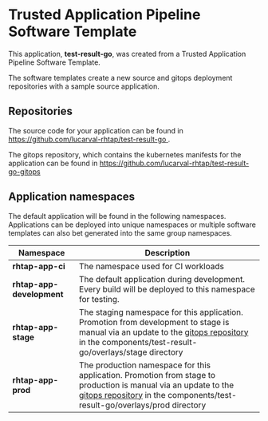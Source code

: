 # Trusted Application Pipeline Software Template

This application, **test-result-go**, was created from a Trusted Application Pipeline Software Template.

The software templates create a new source and gitops deployment repositories with a sample source application. 

## Repositories

The source code for your application can be found in [https://github.com/lucarval-rhtap/test-result-go ](https://github.com/lucarval-rhtap/test-result-go ).
 
The gitops repository, which contains the kubernetes manifests for the application can be found in 
[https://github.com/lucarval-rhtap/test-result-go-gitops ](https://github.com/lucarval-rhtap/test-result-go-gitops ) 

## Application namespaces 

The default application will be found in the following namespaces. Applications can be deployed into unique namespaces or multiple software templates can also bet generated into the same group namespaces.  

|  Namespace   |  Description   |  
| -------- | -------- |
| **rhtap-app-ci** | The namespace used for CI workloads |
| **rhtap-app-development** | The default application during development. Every build will be deployed to this namespace for testing. |
| **rhtap-app-stage** | The staging namespace for this application. Promotion from development to stage is manual via an update to the [gitops repository](https://github.com/lucarval-rhtap/test-result-go-gitops ) in the components/test-result-go/overlays/stage directory |
| **rhtap-app-prod** | The production namespace for this application. Promotion from stage to production is manual via an update to the [gitops repository](https://github.com/lucarval-rhtap/test-result-go-gitops ) in the components/test-result-go/overlays/prod directory |